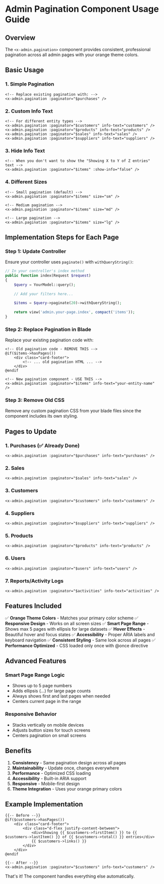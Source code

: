 # Admin Pagination Component Usage Guide

## Overview
The `<x-admin.pagination>` component provides consistent, professional pagination across all admin pages with your orange theme colors.

## Basic Usage

### 1. Simple Pagination
```blade
<!-- Replace existing pagination with: -->
<x-admin.pagination :paginator="$purchases" />
```

### 2. Custom Info Text
```blade
<!-- For different entity types -->
<x-admin.pagination :paginator="$customers" info-text="customers" />
<x-admin.pagination :paginator="$products" info-text="products" />
<x-admin.pagination :paginator="$sales" info-text="sales" />
<x-admin.pagination :paginator="$suppliers" info-text="suppliers" />
```

### 3. Hide Info Text
```blade
<!-- When you don't want to show the "Showing X to Y of Z entries" text -->
<x-admin.pagination :paginator="$items" :show-info="false" />
```

### 4. Different Sizes
```blade
<!-- Small pagination (default) -->
<x-admin.pagination :paginator="$items" size="sm" />

<!-- Medium pagination -->
<x-admin.pagination :paginator="$items" size="md" />

<!-- Large pagination -->
<x-admin.pagination :paginator="$items" size="lg" />
```

## Implementation Steps for Each Page

### Step 1: Update Controller
Ensure your controller uses `paginate()` with `withQueryString()`:

```php
// In your controller's index method
public function index(Request $request)
{
    $query = YourModel::query();
    
    // Add your filters here...
    
    $items = $query->paginate(20)->withQueryString();
    
    return view('admin.your-page.index', compact('items'));
}
```

### Step 2: Replace Pagination in Blade
Replace your existing pagination code with:

```blade
<!-- Old pagination code - REMOVE THIS -->
@if($items->hasPages())
    <div class="card-footer">
        <!-- ... old pagination HTML ... -->
    </div>
@endif

<!-- New pagination component - USE THIS -->
<x-admin.pagination :paginator="$items" info-text="your-entity-name" />
```

### Step 3: Remove Old CSS
Remove any custom pagination CSS from your blade files since the component includes its own styling.

## Pages to Update

### 1. Purchases (✅ Already Done)
```blade
<x-admin.pagination :paginator="$purchases" info-text="purchases" />
```

### 2. Sales
```blade
<x-admin.pagination :paginator="$sales" info-text="sales" />
```

### 3. Customers
```blade
<x-admin.pagination :paginator="$customers" info-text="customers" />
```

### 4. Suppliers
```blade
<x-admin.pagination :paginator="$suppliers" info-text="suppliers" />
```

### 5. Products
```blade
<x-admin.pagination :paginator="$products" info-text="products" />
```

### 6. Users
```blade
<x-admin.pagination :paginator="$users" info-text="users" />
```

### 7. Reports/Activity Logs
```blade
<x-admin.pagination :paginator="$activities" info-text="activities" />
```

## Features Included

✅ **Orange Theme Colors** - Matches your primary color scheme
✅ **Responsive Design** - Works on all screen sizes
✅ **Smart Page Range** - Shows max 5 pages with ellipsis for large datasets
✅ **Hover Effects** - Beautiful hover and focus states
✅ **Accessibility** - Proper ARIA labels and keyboard navigation
✅ **Consistent Styling** - Same look across all pages
✅ **Performance Optimized** - CSS loaded only once with @once directive

## Advanced Features

### Smart Page Range Logic
- Shows up to 5 page numbers
- Adds ellipsis (...) for large page counts
- Always shows first and last pages when needed
- Centers current page in the range

### Responsive Behavior
- Stacks vertically on mobile devices
- Adjusts button sizes for touch screens
- Centers pagination on small screens

## Benefits

1. **Consistency** - Same pagination design across all pages
2. **Maintainability** - Update once, changes everywhere
3. **Performance** - Optimized CSS loading
4. **Accessibility** - Built-in ARIA support
5. **Responsive** - Mobile-first design
6. **Theme Integration** - Uses your orange primary colors

## Example Implementation

```blade
{{-- Before --}}
@if($customers->hasPages())
    <div class="card-footer">
        <div class="d-flex justify-content-between">
            <div>Showing {{ $customers->firstItem() }} to {{ $customers->lastItem() }} of {{ $customers->total() }} entries</div>
            {{ $customers->links() }}
        </div>
    </div>
@endif

{{-- After --}}
<x-admin.pagination :paginator="$customers" info-text="customers" />
```

That's it! The component handles everything else automatically.
